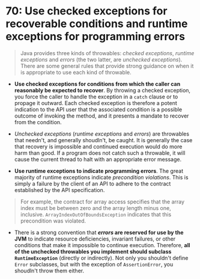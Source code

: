 # 70: Use checked exceptions for recoverable conditions and runtime exceptions for programming errors

> Java provides three kinds of throwables: *checked exceptions*, *runtime exceptions* and *errors* (the two latter, are *unchecked exceptions*). There are some general rules that provide strong guidance on when it is appropriate to use each kind of throwable.

* **Use checked exceptions for conditions from which the caller can reasonably be expected to recover**. By throwing a checked exception, you force the caller to handle the exception in a `catch` clause or to propage it outward. Each checked exception is therefore a potent indication to the API user that the associated condition is a possible outcome of invoking the method, and it presents a mandate to recover from the condition.

* *Unchecked exceptions* (*runtime exceptions* and *errors*) are throwables that needn't, and generally shoudln't, be caught. It is generally the case that recovery is impossible and continued execution would do more harm than good. If a program does not catch such a throwable, it will cause the current thread to halt with an appropriate error message.

* **Use runtime exceptions to indicate programming errors**. The great majority of runtime exceptions indicate *precondition violations*. This is simply a failure by the client of an API to adhere to the contract established by the API specification.

> For example, the contract for array access specifies that the array index must be between zero and the array length minus one, inclusive. `ArrayIndexOutOfBoundsException` indicates that this precondition was violated.

* There is a strong convention that **_errors_ are reserved for use by the JVM** to indicate resource deficiencies, invariant failures, or other conditions that make it impossible to continue execution. Therefore, **all of the unchecked throwables you implement should subclass `RuntimeException`** (directly or indirectly). Not only you shouldn't define `Error` subclasses, but with the exception of `AssertionError`, you shoudln't throw them either.
